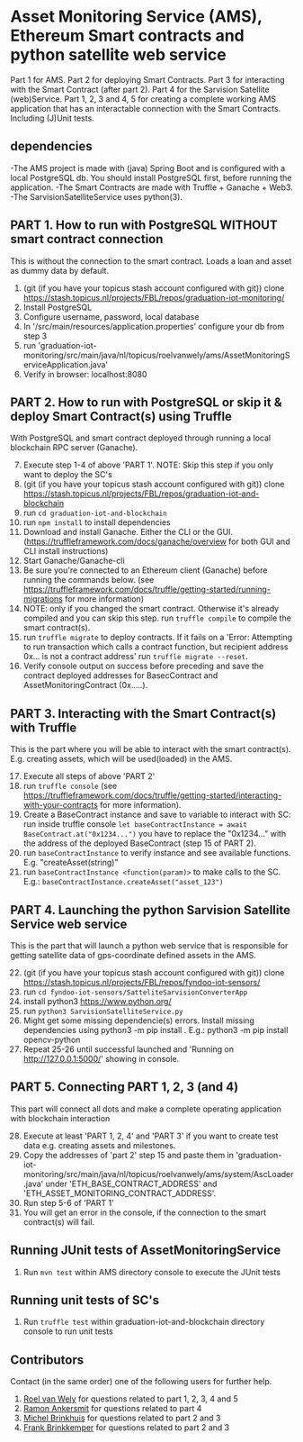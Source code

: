# Asset Monitoring Service (AMS), Ethereum Smart contracts and python satellite web service

Part 1 for AMS. Part 2 for deploying Smart Contracts. Part 3 for interacting with the Smart Contract (after part 2). Part 4 for the Sarvision Satellite (web)Service. Part 1, 2, 3 and 4, 5 for creating a complete working AMS application that has an interactable connection with the Smart Contracts. Including (J)Unit tests.

## dependencies

-The AMS project is made with (java) Spring Boot and is configured with a local PostgreSQL db. You should install PostgreSQL first, before running the application.
-The Smart Contracts are made with Truffle + Ganache + Web3.
-The SarvisionSatelliteService uses python(3).

## PART 1. How to run with PostgreSQL WITHOUT smart contract connection

This is without the connection to the smart contract. Loads a loan and asset as dummy data by default.

1.  (git (if you have your topicus stash account configured with git)) clone https://stash.topicus.nl/projects/FBL/repos/graduation-iot-monitoring/
2.  Install PostgreSQL
3.  Configure username, password, local database
4.  In '/src/main/resources/application.properties' configure your db from step 3
5.  run 'graduation-iot-monitoring/src/main/java/nl/topicus/roelvanwely/ams/AssetMonitoringServiceApplication.java'
6.  Verify in browser: localhost:8080

## PART 2. How to run with PostgreSQL or skip it & deploy Smart Contract(s) using Truffle

With PostgreSQL and smart contract deployed through running a local blockchain RPC server (Ganache).

7.  Execute step 1-4 of above 'PART 1'. NOTE: Skip this step if you only want to deploy the SC's
8.  (git (if you have your topicus stash account configured with git)) clone https://stash.topicus.nl/projects/FBL/repos/graduation-iot-and-blockchain
9.  run `cd graduation-iot-and-blockchain`
10. run `npm install` to install dependencies
11. Download and install Ganache. Either the CLI or the GUI. (https://truffleframework.com/docs/ganache/overview for both GUI and CLI install instructions)
12. Start Ganache/Ganache-cli
13. Be sure you're connected to an Ethereum client (Ganache) before running the commands below. (see https://truffleframework.com/docs/truffle/getting-started/running-migrations for more information)
14. NOTE: only if you changed the smart contract. Otherwise it's already compiled and you can skip this step. run `truffle compile` to compile the smart contract(s).
15. run `truffle migrate` to deploy contracts. If it fails on a 'Error: Attempting to run transaction which calls a contract function, but recipient address 0x... is not a contract address' run `truffle migrate --reset`.
16. Verify console output on success before preceding and save the contract deployed addresses for BasecContract and AssetMonitoringContract (0x.....).

## PART 3. Interacting with the Smart Contract(s) with Truffle

This is the part where you will be able to interact with the smart contract(s). E.g. creating assets, which will be used(loaded) in the AMS.

17. Execute all steps of above 'PART 2'
18. run `truffle console` (see https://truffleframework.com/docs/truffle/getting-started/interacting-with-your-contracts for more information).
19. Create a BaseContract instance and save to variable to interact with SC: run inside truffle console `let baseContractInstance = await BaseContract.at("0x1234...")` you have to replace the "0x1234..." with the address of the deployed BaseContract (step 15 of PART 2).
20. run `baseContractInstance` to verify instance and see available functions. E.g. "createAsset(string)"
21. run `baseContractInstance <function(param)>` to make calls to the SC. E.g.: `baseContractInstance.createAsset("asset_123")`

## PART 4. Launching the python Sarvision Satellite Service web service

This is the part that will launch a python web service that is responsible for getting satellite data of gps-coordinate defined assets in the AMS.

22. (git (if you have your topicus stash account configured with git)) clone https://stash.topicus.nl/projects/FBL/repos/fyndoo-iot-sensors/
23. run `cd fyndoo-iot-sensors/SatteliteSarvisionConverterApp`
24. install python3 https://www.python.org/
25. run `python3 SarvisionSatelliteService.py`
26. Might get some missing dependencie(s) errors. Install missing dependencies using python3 -m pip install <dependency>. E.g.: python3 -m pip install opencv-python
27. Repeat 25-26 until successful launched and 'Running on http://127.0.0.1:5000/' showing in console.

## PART 5. Connecting PART 1, 2, 3 (and 4)

This part will connect all dots and make a complete operating application with blockchain interaction

28. Execute at least 'PART 1, 2, 4' and 'PART 3' if you want to create test data e.g. creating assets and milestones.
29. Copy the addresses of 'part 2' step 15 and paste them in 'graduation-iot-monitoring/src/main/java/nl/topicus/roelvanwely/ams/system/AscLoader.java' under 'ETH_BASE_CONTRACT_ADDRESS' and 'ETH_ASSET_MONITORING_CONTRACT_ADDRESS'.
30. Run step 5-6 of 'PART 1'
31. You will get an error in the console, if the connection to the smart contract(s) will fail.

## Running JUnit tests of AssetMonitoringService

1.  Run `mvn test` within AMS directory console to execute the JUnit tests

## Running unit tests of SC's

1.  Run `truffle test` within graduation-iot-and-blockchain directory console to run unit tests

## Contributors

Contact (in the same order) one of the following users for further help.

1.  [Roel van Wely](https://stash.topicus.nl/users/Roel.van.Wely) for questions related to part 1, 2, 3, 4 and 5
2.  [Ramon Ankersmit](https://stash.topicus.nl/users/Ramon.Ankersmit) for questions related to part 4
3.  [Michel Brinkhuis](https://stash.topicus.nl/users/Michel.Brinkhuis) for questions related to part 2 and 3
4.  [Frank Brinkkemper](https://stash.topicus.nl/users/Frank.Brinkkemper) for questions related to part 2 and 3
